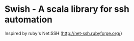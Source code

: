 Swish - A scala library for ssh automation
==========================================

Inspired by ruby's Net:SSH (http://net-ssh.rubyforge.org/)
